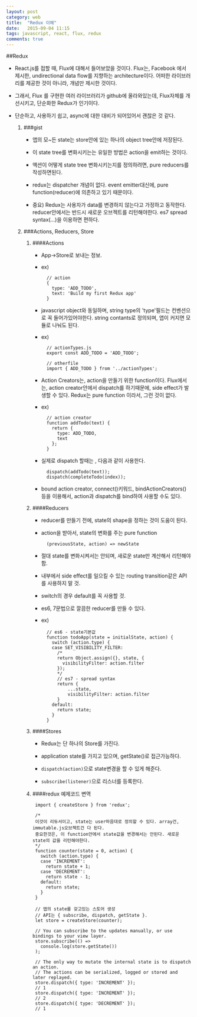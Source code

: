 ```yaml
---
layout: post
category: web
title:  "Redux 이해"
date:   2015-09-04 11:15
tags: javascript, react, flux, redux 
comments: true
---
```

##Redux
- React.js를 접할 때, Flux에 대해서 들어보았을 것이다. Flux는, Facebook 에서 제시한, undirectional data flow를 지향하는 architecture이다. 어떠한 라이브러리를 제공한 것이 아니라, 개념만 제시한 것이다.
- 그래서, Flux 를 구현한 여러 라이브러리가 github에 올라와있는데, Flux자체를 개선시키고, 단순화한 Redux가 인기이다. 
- 단순하고, 사용하기 쉽고, async에 대한 대비가 되어있어서 괜찮은 것 같다.
 
	1. ###gist
		- 앱의 모~든 state는 store안에 있는 하나의 object tree안에 저장된다.
		
		- 이 state tree를 변화시키는는 유일한 방법은 action을 emit하는 것이다.
		
		- 액션이 어떻게 state tree 변화시키는지를 정의하려면, pure reducers를 작성하면된다.
		
		- redux는 dispatcher 개념이 없다. event emitter대신에, pure function(reducer)에 의존하고 있기 때문이다.
		
		- 중요) Redux는 사용자가 data를 변경하지 않는다고 가정하고 동작한다. reducer안에서는 반드시 새로운 오브젝트를 리턴해야한다. es7 spread syntax(...)을 이용하면 편하다.

	2. ###Actions, Reducers, Store
		1. ####Actions
			- App->Store로 보내는 정보.
			- ex)

					// action
					{
					  type: 'ADD_TODO',
					  text: 'Build my first Redux app'
					}
			- javascript object와 동일하며, string type의 'type'필드는 컨벤션으로 꼭 들어가있어야한다. string contants로 정의되며, 앱이 커지면 모듈로 나눠도 된다.
			- ex)
 
					// actionTypes.js
					export const ADD_TODO = 'ADD_TODO';
					
					// otherfile
					import { ADD_TODO } from '../actionTypes';
					
			- Action Creators는, action을 만들기 위한 function이다. Flux에서는, action creator안에서 dispatch를 하기때문에, side effect가 발생할 수 있다. Redux는 pure function 이라서, 그런 것이 없다.
			- ex)

					// action creator
					function addTodo(text) {
					  return {
					    type: ADD_TODO,
					    text
					  };
					}

			- 실제로 dispatch 할때는 , 다음과 같이 사용한다.

					dispatch(addTodo(text));
					dispatch(completeTodo(index));
			
			- bound action creator, connect()키워드, bindActionCreators() 등을 이용해서, action과 dispatch를 bind하여 사용할 수도 있다.
		2. ####Reducers
			- reducer를 만들기 전에, state의 shape을 정하는 것이 도움이 된다.
			- action을 받아서, state의 변화를 주는 pure function

					(previousState, action) => newState
			- 절대 state를 변화시켜서는 안되며, 새로운 state만 계산해서 리턴해야함.
			- 내부에서 side effect를 일으킬 수 있는 routing transition같은 API 를 사용하지 말 것.
			- switch의 경우 default를 꼭 사용할 것.
			- es6, 7문법으로 깔끔한 reducer를 만들 수 있다.
			- ex)

					// es6 - state기본값
					function todoApp(state = initialState, action) {
					  switch (action.type) {
					  case SET_VISIBILITY_FILTER:
					  	/*
					    return Object.assign({}, state, {
					      visibilityFilter: action.filter
					    });
					    */
					    // es7 - spread syntax
					    return {
					    	...state,
					    	visibilityFilter: action.filter
					    }
					  default:
					    return state;
					  }
					}
					
		3. ####Stores
			- Redux는 단 하나의 Store를 가진다.
			
			- application state를 가지고 있으며, getState()로 접근가능하다.
			- `dispatch(action)`으로 state변경을 할 수 있게 해준다.
			- `subscribe(listener)`으로 리스너를 등록한다.
			
			
			
		4. ####redux 예제코드 변역

				import { createStore } from 'redux';
				
				/*
				이것이 리듀서이고, state는 user마음대로 정의할 수 있다. array건, immutable.js오브젝트건 다 된다.
				중요한것은, 이 function안에서 state값을 변경해서는 안된다. 새로운 state의 값을 리턴해야한다.
				*/
				function counter(state = 0, action) {
				  switch (action.type) {
				  case 'INCREMENT':
				    return state + 1;
				  case 'DECREMENT':
				    return state - 1;
				  default:
				    return state;
				  }
				}
				
				// 앱의 state를 갖고있는 스토어 생성
				// API는 { subscribe, dispatch, getState }.
				let store = createStore(counter);
				
				// You can subscribe to the updates manually, or use bindings to your view layer.
				store.subscribe(() =>
				  console.log(store.getState())
				);
				
				// The only way to mutate the internal state is to dispatch an action.
				// The actions can be serialized, logged or stored and later replayed.
				store.dispatch({ type: 'INCREMENT' });
				// 1
				store.dispatch({ type: 'INCREMENT' });
				// 2
				store.dispatch({ type: 'DECREMENT' });
				// 1